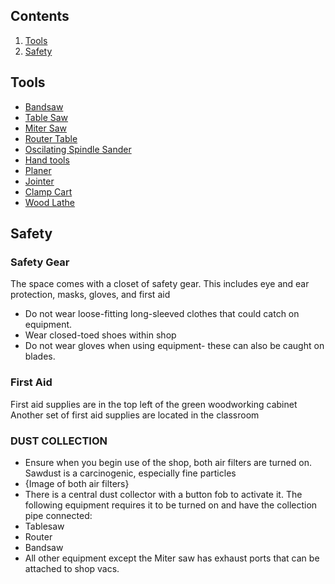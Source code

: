 ## Contents
1. [Tools](#tools)
2. [Safety](#safety-gear)

## Tools
* [Bandsaw](Kity-613-Bandsaw)
* [Table Saw](Saw-Stop-Table-Saw)
* [Miter Saw]()
* [Router Table]()
* [Oscilating Spindle Sander]()
* [Hand tools]()
* [Planer]()
* [Jointer]()
* [Clamp Cart]()
* [Wood Lathe]()

## Safety
### Safety Gear
The space comes with a closet of safety gear. This includes eye and ear protection, masks, gloves, and first aid
* Do not wear loose-fitting long-sleeved clothes that could catch on equipment. 
* Wear closed-toed shoes within shop
* Do not wear gloves when using equipment- these can also be caught on blades.

### First Aid
First aid supplies are in the top left of the green woodworking cabinet
Another set of first aid supplies are located in the classroom


### DUST COLLECTION
* Ensure when you begin use of the shop, both air filters are turned on. Sawdust is a carcinogenic, especially fine particles
* {Image of both air filters}
* There is a central dust collector with a button fob to activate it. The following equipment requires it to be turned on and have the collection pipe connected:
 * Tablesaw
 * Router
 * Bandsaw
* All other equipment except the Miter saw has exhaust ports that can be attached to shop vacs. 

